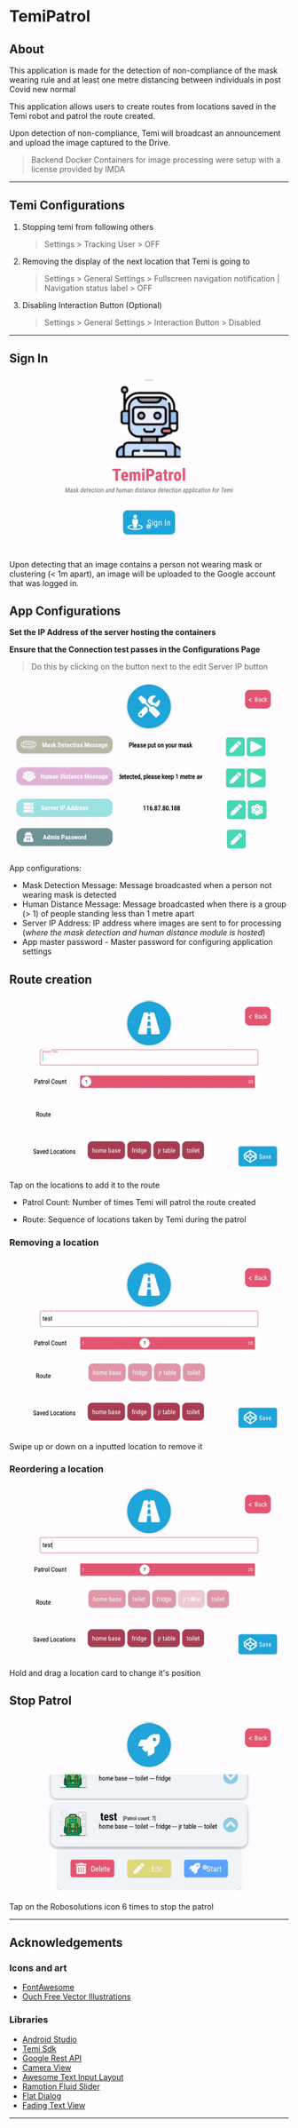 <!-- Heading--->
# TemiPatrol
<!-- Heading 2 -->
## About
This application is made for the detection of non-compliance of the mask wearing rule and at least one metre distancing between individuals in post Covid new normal

This application allows users to create routes from locations saved in the Temi robot and patrol the route created. 

Upon detection of non-compliance, Temi will broadcast an announcement and upload the image captured to the Drive.

<!-- Blockquote -->
>Backend Docker Containers for image processing were setup with a license provided by IMDA

---
## Temi Configurations
1. Stopping temi from following others 
   > Settings > Tracking User > OFF
2. Removing the display of the next location that Temi is going to
   > Settings > General Settings > Fullscreen navigation notification | Navigation status label > OFF

3. Disabling Interaction Button (Optional)
   > Settings > General Settings > Interaction Button > Disabled

---

## Sign In
![Alt Text](documentation/signIn.gif)

Upon detecting that an image contains a person not wearing mask or clustering (< 1m apart), an image will be uploaded to the Google account that was logged in.

## App Configurations
**Set the IP Address of the server hosting the containers**

**Ensure that the Connection test passes in the Configurations Page**
> Do this by clicking on the button next to the edit Server IP button

![Alt Text](documentation/test_connection.gif)


App configurations:
- Mask Detection Message: Message broadcasted when a person not wearing mask is detected
- Human Distance Message: Message broadcasted when there is a group (> 1) of people standing less than 1 metre apart
- Server IP Address: IP address where images are sent to for processing (*where the mask detection and human distance module is hosted*)
- App master password - Master password for configuring application settings

## Route creation
![Alt Text](documentation/addingRoute.gif)

Tap on the locations to add it to the route

- Patrol Count: Number of times Temi will patrol the route created

- Route: Sequence of locations taken by Temi during the patrol

### Removing a location
![Alt Text](documentation/deletingLocation.gif)

Swipe up or down on a inputted location to remove it

### Reordering a location
![Alt Text](documentation/editingLocation.gif)

Hold and drag a location card to change it's position

## Stop Patrol
![Alt Text](documentation/stopPatrol.gif)

Tap on the Robosolutions icon 6 times to stop the patrol

---
## Acknowledgements 
<!-- Heading 3 -->
### Icons and art
- [FontAwesome](www.fontawesome.com)
- [Ouch Free Vector Illustrations](https://www.figma.com/community/file/843472672440914284)
### Libraries
- [Android Studio](https://developer.android.com/studio/intro)
- [Temi Sdk](https://github.com/robotemi/sdk/wiki)
- [Google Rest API](https://developers.google.com/android)
- [Camera View](https://github.com/natario1/CameraView)
- [Awesome Text Input Layout](https://github.com/anoop44/AwesomeTextInputLayout)
- [Ramotion Fluid Slider](https://github.com/Ramotion/fluid-slider)
- [Flat Dialog](https://github.com/mejdi14/Flat-Dialog-Android)
- [Fading Text View](https://github.com/rosenpin/fading-text-view)

---